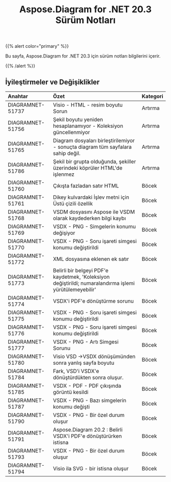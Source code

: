 ﻿---
title: Aspose.Diagram for .NET 20.3 Sürüm Notları
type: docs
weight: 50
url: /tr/net/aspose-diagram-for-net-20-3-release-notes/
---
{{% alert color="primary" %}} 

Bu sayfa, Aspose.Diagram for .NET 20.3 için sürüm notları bilgilerini içerir.

{{% /alert %}} 
## **İyileştirmeler ve Değişiklikler**

|**Anahtar**|**Özet**|**Kategori**|
|:- |:- |:- |
|DIAGRAMNET-51737|Visio - HTML - resim boyutu Sorun|Artırma|
|DIAGRAMNET-51756|Şekil boyutu yeniden hesaplanamıyor - Koleksiyon güncellenmiyor|Artırma|
|DIAGRAMNET-51765|Diagram dosyaları birleştirilemiyor - sonuçta diagram tüm sayfalara sahip değil.|Artırma|
|DIAGRAMNET-51786|Şekil bir grupta olduğunda, şekiller üzerindeki köprüler HTML'de işlenmez|Artırma|
|DIAGRAMNET-51760|Çıkışta fazladan satır HTML|Böcek|
|DIAGRAMNET-51761|Dikey kulvardaki İşlev metni için Üstü çizili özellik|Böcek|
|DIAGRAMNET-51768|VSDM dosyasını Aspose ile VSDM olarak kaydederken bilgi kaybı|Böcek|
|DIAGRAMNET-51769|VSDX - PNG - Simgelerin konumu değişiyor|Böcek|
|DIAGRAMNET-51770|VSDX - PNG - Soru işareti simgesi konumu değiştirildi|Böcek|
|DIAGRAMNET-51772|XML dosyasına eklenen ek satır|Böcek|
|DIAGRAMNET-51773|Belirli bir belgeyi PDF'e kaydetmek, 'Koleksiyon değiştirildi; numaralandırma işlemi yürütülemeyebilir'|Böcek|
|DIAGRAMNET-51774|VSDX'i PDF'e dönüştürme sorunu|Böcek|
|DIAGRAMNET-51775|VSDX - PNG - Soru işareti simgesi konumu değiştirildi|Böcek|
|DIAGRAMNET-51776|VSDX - PNG - Soru işareti simgesi konumu değiştirildi|Böcek|
|DIAGRAMNET-51777|VSDX - PNG - Artı Simgesi Sorunu|Böcek|
|DIAGRAMNET-51780|Visio VSD ->VSDX dönüşümünden sonra yanlış sayfa boyutu|Böcek|
|DIAGRAMNET-51784|Fark, VSD'i VSDX'e dönüştürdükten sonra oluşur.|Böcek|
|DIAGRAMNET-51785|VSDX - PDF - PDF çıkışında görüntü kesildi|Böcek|
|DIAGRAMNET-51787|VSDX - PNG - Bazı simgelerin konumu değişti|Böcek|
|DIAGRAMNET-51790|VSDX - PNG - Bir özel durum oluşur|Böcek|
|DIAGRAMNET-51791|Aspose.Diagram 20.2 : Belirli VSDX'i PDF'e dönüştürürken istisna|Böcek|
|DIAGRAMNET-51793|VSDX - PNG - Bir özel durum oluşur|Böcek|
|DIAGRAMNET-51794|Visio ila SVG - bir istisna oluşur|Böcek|

